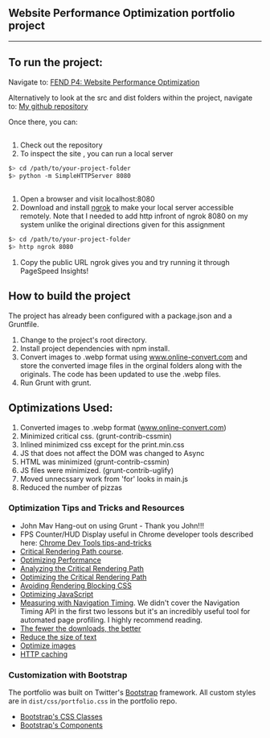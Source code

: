 ## Website Performance Optimization portfolio project

----
## To run the project:
Navigate to:  [FEND P4: Website Performance Optimization](http://eee003.github.io/frontend-nanodegree-mobile-portfolio/dist/)


Alternatively to look at the src and dist folders within the project, 
navigate to: [My github repository](https://github.com/eee003/frontend-nanodegree-mobile-portfolio)

Once there, you can:
##
1. Check out the repository
2. To inspect the site , you can run a local server

```bash
$> cd /path/to/your-project-folder
$> python -m SimpleHTTPServer 8080
```
##
1. Open a browser and visit localhost:8080
2. Download and install [ngrok](https://ngrok.com/) to make your local server accessible remotely.  Note that I needed to add http infront of ngrok 8080 on my system unlike the original directions given for this assignment

``` bash
$> cd /path/to/your-project-folder
$> http ngrok 8080
```

1. Copy the public URL ngrok gives you and try running it through PageSpeed Insights! 


## How to build the project 

The project has already been configured with a package.json and a Gruntfile. 
1. Change to the project's root directory.
2. Install project dependencies with npm install.
3. Convert images to .webp format using www.online-convert.com and store the converted image files in the orginal folders along with the originals.  The code has been updated to use the .webp files.
4. Run Grunt with grunt.


## Optimizations Used:
1. Converted images to .webp format (www.online-convert.com)
2. Minimized critical css. (grunt-contrib-cssmin)
3. Inlined minimized css except for the print.min.css
4. JS that does not affect the DOM was changed to Async
5. HTML was minimized (grunt-contrib-cssmin)
6. JS files were minimized. (grunt-contrib-uglify)
7. Moved unnecssary work from 'for' looks in main.js
8. Reduced the number of pizzas


### Optimization Tips and Tricks and Resources
* John Mav Hang-out on using Grunt - Thank you John!!!
* FPS Counter/HUD Display useful in Chrome developer tools described here: [Chrome Dev Tools tips-and-tricks](https://developer.chrome.com/devtools/docs/tips-and-tricks)
* [Critical Rendering Path course](https://www.udacity.com/course/ud884).
* [Optimizing Performance](https://developers.google.com/web/fundamentals/performance/ "web performance")
* [Analyzing the Critical Rendering Path](https://developers.google.com/web/fundamentals/performance/critical-rendering-path/analyzing-crp.html "analyzing crp")
* [Optimizing the Critical Rendering Path](https://developers.google.com/web/fundamentals/performance/critical-rendering-path/optimizing-critical-rendering-path.html "optimize the crp!")
* [Avoiding Rendering Blocking CSS](https://developers.google.com/web/fundamentals/performance/critical-rendering-path/render-blocking-css.html "render blocking css")
* [Optimizing JavaScript](https://developers.google.com/web/fundamentals/performance/critical-rendering-path/adding-interactivity-with-javascript.html "javascript")
* [Measuring with Navigation Timing](https://developers.google.com/web/fundamentals/performance/critical-rendering-path/measure-crp.html "nav timing api"). We didn't cover the Navigation Timing API in the first two lessons but it's an incredibly useful tool for automated page profiling. I highly recommend reading.
* <a href="https://developers.google.com/web/fundamentals/performance/optimizing-content-efficiency/eliminate-downloads.html">The fewer the downloads, the better</a>
* <a href="https://developers.google.com/web/fundamentals/performance/optimizing-content-efficiency/optimize-encoding-and-transfer.html">Reduce the size of text</a>
* <a href="https://developers.google.com/web/fundamentals/performance/optimizing-content-efficiency/image-optimization.html">Optimize images</a>
* <a href="https://developers.google.com/web/fundamentals/performance/optimizing-content-efficiency/http-caching.html">HTTP caching</a>

### Customization with Bootstrap
The portfolio was built on Twitter's <a href="http://getbootstrap.com/">Bootstrap</a> framework. All custom styles are in `dist/css/portfolio.css` in the portfolio repo.

* <a href="http://getbootstrap.com/css/">Bootstrap's CSS Classes</a>
* <a href="http://getbootstrap.com/components/">Bootstrap's Components</a>

